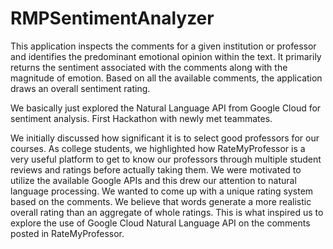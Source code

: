 # RMPSentimentAnalyzer
This application inspects the comments for a given institution or professor and identifies the predominant emotional opinion within the text. It primarily returns the sentiment associated with the comments along with the magnitude of emotion. Based on all the available comments, the application draws an overall sentiment rating.

We basically just explored the Natural Language API from Google Cloud for sentiment analysis. First Hackathon with newly met teammates. 

We initially discussed how significant it is to select good professors for our courses. As college students, we highlighted how RateMyProfessor is a very useful platform to get to know our professors through multiple student reviews and ratings before actually taking them. We were motivated to utilize the available Google APIs and this drew our attention to natural language processing. We wanted to come up with a unique rating system based on the comments. We believe that words generate a more realistic overall rating than an aggregate of whole ratings. This is what inspired us to explore the use of Google Cloud Natural Language API on the comments posted in RateMyProfessor.
